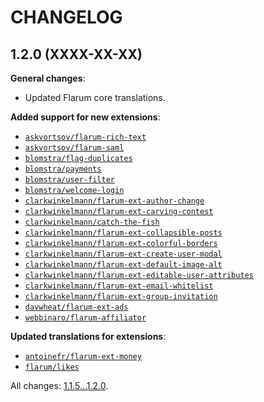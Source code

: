 CHANGELOG
=========


1.2.0 (XXXX-XX-XX)
------------------

**General changes**:

* Updated Flarum core translations.


**Added support for new extensions**:

* [`askvortsov/flarum-rich-text`](https://github.com/askvortsov1/flarum-rich-text)
* [`askvortsov/flarum-saml`](https://github.com/askvortsov1/flarum-saml)
* [`blomstra/flag-duplicates`](https://github.com/blomstra/flarum-ext-flag-duplicate)
* [`blomstra/payments`](https://flarum.org/extension/blomstra/payments)
* [`blomstra/user-filter`](https://github.com/blomstra/flarum-ext-user-filter)
* [`blomstra/welcome-login`](https://github.com/blomstra/flarum-ext-welcome-login)
* [`clarkwinkelmann/flarum-ext-author-change`](https://github.com/clarkwinkelmann/flarum-ext-author-change)
* [`clarkwinkelmann/flarum-ext-carving-contest`](https://github.com/clarkwinkelmann/flarum-ext-carving-contest)
* [`clarkwinkelmann/catch-the-fish`](https://github.com/clarkwinkelmann/catch-the-fish)
* [`clarkwinkelmann/flarum-ext-collapsible-posts`](https://github.com/clarkwinkelmann/flarum-ext-collapsible-posts)
* [`clarkwinkelmann/flarum-ext-colorful-borders`](https://github.com/clarkwinkelmann/flarum-ext-colorful-borders)
* [`clarkwinkelmann/flarum-ext-create-user-modal`](https://github.com/clarkwinkelmann/flarum-ext-create-user-modal)
* [`clarkwinkelmann/flarum-ext-default-image-alt`](https://github.com/clarkwinkelmann/flarum-ext-default-image-alt)
* [`clarkwinkelmann/flarum-ext-editable-user-attributes`](https://github.com/clarkwinkelmann/flarum-ext-editable-user-attributes)
* [`clarkwinkelmann/flarum-ext-email-whitelist`](https://github.com/clarkwinkelmann/flarum-ext-email-whitelist)
* [`clarkwinkelmann/flarum-ext-group-invitation`](https://github.com/clarkwinkelmann/flarum-ext-group-invitation)
* [`davwheat/flarum-ext-ads`](https://github.com/davwheat/flarum-ext-ads)
* [`webbinaro/flarum-affiliator`](https://github.com/eddiewebb/flarum-affiliator)


**Updated translations for extensions**:

* [`antoinefr/flarum-ext-money`](https://github.com/AntoineFr/flarum-ext-money)
* [`flarum/likes`](https://github.com/flarum/likes)


All changes: [1.1.5...1.2.0](https://github.com/flarum-lang/lithuanian/compare/1.1.5...1.2.0).


